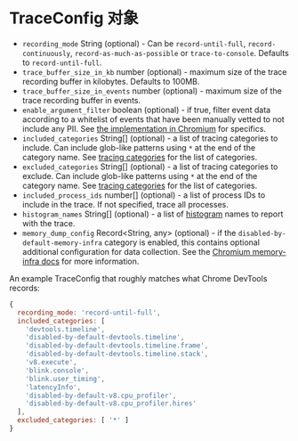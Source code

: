 # TraceConfig 对象

* `recording_mode` String (optional) - Can be `record-until-full`, `record-continuously`, `record-as-much-as-possible` or `trace-to-console`. Defaults to `record-until-full`.
* `trace_buffer_size_in_kb` number (optional) - maximum size of the trace recording buffer in kilobytes. Defaults to 100MB.
* `trace_buffer_size_in_events` number (optional) - maximum size of the trace recording buffer in events.
* `enable_argument_filter` boolean (optional) - if true, filter event data according to a whitelist of events that have been manually vetted to not include any PII. See [the implementation in Chromium][trace_event_args_whitelist.cc] for specifics.
* `included_categories` String[] (optional) - a list of tracing categories to include. Can include glob-like patterns using `*` at the end of the category name. See [tracing categories][] for the list of categories.
* `excluded_categories` String[] (optional) - a list of tracing categories to exclude. Can include glob-like patterns using `*` at the end of the category name. See [tracing categories][] for the list of categories.
* `included_process_ids` number[] (optional) - a list of process IDs to include in the trace. If not specified, trace all processes.
* `histogram_names` String[] (optional) - a list of [histogram][] names to report with the trace.
* `memory_dump_config` Record<String, any> (optional) - if the `disabled-by-default-memory-infra` category is enabled, this contains optional additional configuration for data collection. See the [Chromium memory-infra docs][memory-infra docs] for more information.

An example TraceConfig that roughly matches what Chrome DevTools records:

```js
{
  recording_mode: 'record-until-full',
  included_categories: [
    'devtools.timeline',
    'disabled-by-default-devtools.timeline',
    'disabled-by-default-devtools.timeline.frame',
    'disabled-by-default-devtools.timeline.stack',
    'v8.execute',
    'blink.console',
    'blink.user_timing',
    'latencyInfo',
    'disabled-by-default-v8.cpu_profiler',
    'disabled-by-default-v8.cpu_profiler.hires'
  ],
  excluded_categories: [ '*' ]
}
```

[tracing categories]: https://chromium.googlesource.com/chromium/src/+/master/base/trace_event/builtin_categories.h
[memory-infra docs]: https://chromium.googlesource.com/chromium/src/+/master/docs/memory-infra/memory_infra_startup_tracing.md#the-advanced-way
[trace_event_args_whitelist.cc]: https://chromium.googlesource.com/chromium/src/+/master/services/tracing/public/cpp/trace_event_args_whitelist.cc
[histogram]: https://chromium.googlesource.com/chromium/src.git/+/HEAD/tools/metrics/histograms/README.md
